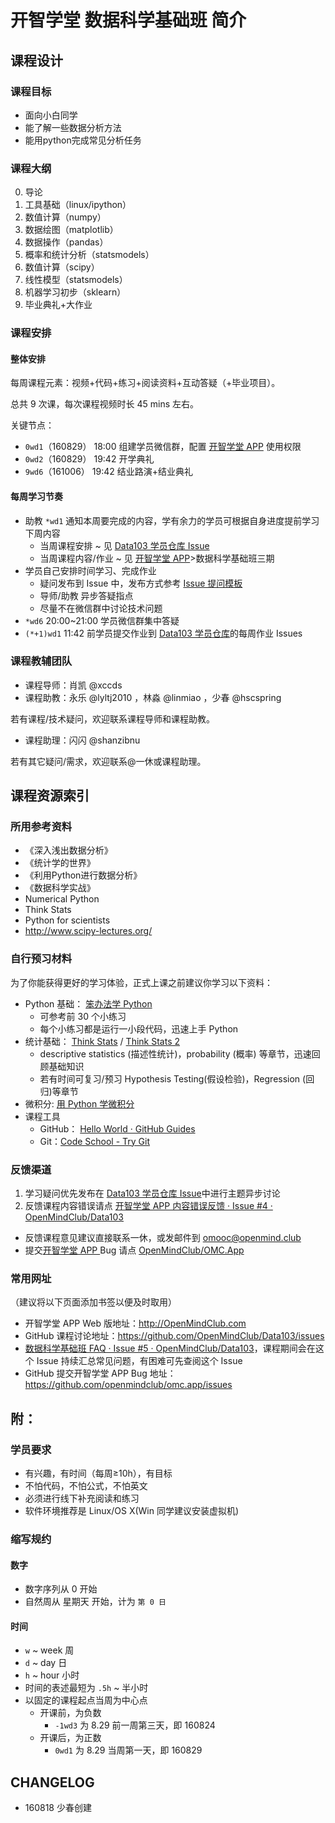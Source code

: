 # 开智学堂 数据科学基础班 简介

## 课程设计

### 课程目标

- 面向小白同学
- 能了解一些数据分析方法
- 能用python完成常见分析任务



### 课程大纲

0. 导论
1. 工具基础（linux/ipython）
2. 数值计算（numpy）
3. 数据绘图（matplotlib）
4. 数据操作（pandas）
5. 概率和统计分析（statsmodels）
6. 数值计算（scipy）
7. 线性模型（statsmodels）
8. 机器学习初步（sklearn）
9. 毕业典礼+大作业



### 课程安排

#### 整体安排


每周课程元素：视频+代码+练习+阅读资料+互动答疑（+毕业项目）。

总共 9 次课，每次课程视频时长 45 mins 左右。

关键节点：

- `0wd1`（160829） 18:00 组建学员微信群，配置 [开智学堂 APP](http://openmindclub.com/) 使用权限
- `0wd2`（160829） 19:42 开学典礼
- `9wd6`（161006） 19:42 结业路演+结业典礼

#### 每周学习节奏

- 助教 `*wd1` 通知本周要完成的内容，学有余力的学员可根据自身进度提前学习下周内容
	- 当周课程安排 ~ 见 [Data103 学员仓库 Issue](https://github.com/OpenMindClub/Data103/)
	- 当周课程内容/作业 ~ 见 [开智学堂 APP](http://openmindclub.com/)>数据科学基础班三期
- 学员自己安排时间学习、完成作业
	- 疑问发布到 Issue 中，发布方式参考 [Issue 提问模板](https://github.com/OpenMindClub/Data103/issues/)
	- 导师/助教 异步答疑指点
	- 尽量不在微信群中讨论技术问题
- `*wd6` 20:00~21:00 学员微信群集中答疑
- `(*+1)wd1` 11:42 前学员提交作业到 [Data103 学员仓库](https://github.com/OpenMindClub/Data103/issues)的每周作业 Issues  

### 课程教辅团队

- 课程导师：肖凯 @xccds
- 课程助教：永乐 @lyltj2010 ，林淼 @linmiao ，少春 @hscspring

若有课程/技术疑问，欢迎联系课程导师和课程助教。

- 课程助理：闪闪 @shanzibnu

若有其它疑问/需求，欢迎联系@一休或课程助理。



## 课程资源索引

### 所用参考资料

- 《深入浅出数据分析》
- 《统计学的世界》
- 《利用Python进行数据分析》
- 《数据科学实战》
- Numerical Python
- Think Stats
- Python for scientists
- http://www.scipy-lectures.org/

### 自行预习材料

为了你能获得更好的学习体验，正式上课之前建议你学习以下资料：


- Python 基础： [笨办法学 Python](http://learnpythonthehardway.org/book/)
	- 可参考前 30 个小练习
	- 每个小练习都是运行一小段代码，迅速上手 Python
- 统计基础： [Think Stats](http://greenteapress.com/thinkstats/) / [Think Stats 2](http://greenteapress.com/thinkstats2/html/index.html)
	- descriptive statistics (描述性统计)，probability (概率) 等章节，迅速回顾基础知识
	- 若有时间可复习/预习 Hypothesis Testing(假设检验)，Regression (回归)等章节
- 微积分: [用 Python 学微积分](https://ryancheunggit.gitbooks.io/calculus-with-python/content/) 
- 课程工具
	- GitHub： [Hello World · GitHub Guides](https://guides.github.com/activities/hello-world/)
	- Git：[Code School - Try Git](https://try.github.io/levels/1/challenges/1)

### 反馈渠道

1. 学习疑问优先发布在 [Data103 学员仓库 Issue](https://github.com/OpenMindClub/Data103/issues)中进行主题异步讨论
2. 反馈课程内容错误请点 [开智学堂 APP 内容错误反馈 · Issue #4 · OpenMindClub/Data103](https://github.com/OpenMindClub/Data103/issues/)
- 反馈课程意见建议直接联系一休，或发邮件到 omooc@openmind.club
- 提交[开智学堂 APP ](http://openmindclub.com/) Bug 请点 [OpenMindClub/OMC.App](https://github.com/OpenMindClub/OMC.App/issues) 


### 常用网址

（建议将以下页面添加书签以便及时取用）

- 开智学堂 APP Web 版地址：http://OpenMindClub.com
- GitHub 课程讨论地址：https://github.com/OpenMindClub/Data103/issues
- [数据科学基础班 FAQ · Issue #5 · OpenMindClub/Data103](https://github.com/OpenMindClub/Data103/issues/)，课程期间会在这个 Issue 持续汇总常见问题，有困难可先查阅这个 Issue
- GitHub 提交开智学堂 APP Bug 地址：https://github.com/openmindclub/omc.app/issues


## 附：

### 学员要求

- 有兴趣，有时间（每周≥10h），有目标
- 不怕代码，不怕公式，不怕英文
- 必须进行线下补充阅读和练习
- 软件环境推荐是 Linux/OS X(Win 同学建议安装虚拟机)

### 缩写规约

#### 数字

- 数字序列从 0 开始
- 自然周从 星期天 开始，计为 `第 0 日`

#### 时间

- `w` ~ week 周
- `d` ~ day 日
- `h` ~ hour 小时
- 时间的表述最短为 `.5h` ~ 半小时
- 以固定的课程起点当周为中心点
    + 开课前，为负数
        * `-1wd3` 为 8.29 前一周第三天，即 160824
    + 开课后，为正数
        * `0wd1` 为 8.29 当周第一天，即 160829


## CHANGELOG  

- 160818 少春创建

